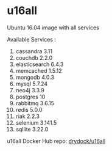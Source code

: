 # u16all
Ubuntu 16.04 image with all services

Available Services :

1. cassandra 3.11
2. couchdb 2.2.0
3. elasticsearch 6.4.3
4. memcached 1.5.12
5. mongodb 4.0.3
6. mysql 5.7.24
7. neo4j 3.3.9
8. postgres 10
9. rabbitmq 3.6.15
10. redis 5.0.0
12. riak 2.2.3
13. selenium 3.141.5
14. sqllite 3.22.0

u16all Docker Hub repo: [drydock/u16all](https://hub.docker.com/r/drydock/u16all/)
  
